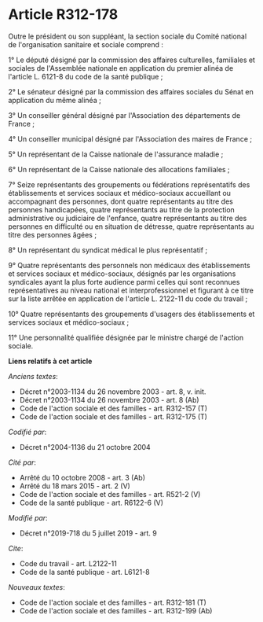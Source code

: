 # Article R312-178

Outre le président ou son suppléant, la section sociale du Comité national de l'organisation sanitaire et sociale comprend :

1° Le député désigné par la commission des affaires culturelles, familiales et sociales de l'Assemblée nationale en
application du premier alinéa de l'article L. 6121-8 du code de la santé publique ;

2° Le sénateur désigné par la commission des affaires sociales du Sénat en application du même alinéa ;

3° Un conseiller général désigné par l'Association des départements de France ;

4° Un conseiller municipal désigné par l'Association des maires de France ;

5° Un représentant de la Caisse nationale de l'assurance maladie ;

6° Un représentant de la Caisse nationale des allocations familiales ;

7° Seize représentants des groupements ou fédérations représentatifs des établissements et services sociaux et médico-sociaux
accueillant ou accompagnant des personnes, dont quatre représentants au titre des personnes handicapées, quatre représentants
au titre de la protection administrative ou judiciaire de l'enfance, quatre représentants au titre des personnes en
difficulté ou en situation de détresse, quatre représentants au titre des personnes âgées ;

8° Un représentant du syndicat médical le plus représentatif ;

9° Quatre représentants des personnels non médicaux des établissements et services sociaux et médico-sociaux, désignés par
les organisations syndicales ayant la plus forte audience parmi celles qui sont reconnues représentatives au niveau national
et interprofessionnel et figurant à ce titre sur la liste arrêtée en application de l'article L. 2122-11 du code du travail ;

10° Quatre représentants des groupements d'usagers des établissements et services sociaux et médico-sociaux ;

11° Une personnalité qualifiée désignée par le ministre chargé de l'action sociale.

**Liens relatifs à cet article**

_Anciens textes_:

  - Décret n°2003-1134 du 26 novembre 2003 - art. 8, v. init.
  - Décret n°2003-1134 du 26 novembre 2003 - art. 8 (Ab)
  - Code de l'action sociale et des familles - art. R312-157 (T)
  - Code de l'action sociale et des familles - art. R312-175 (T)

_Codifié par_:

  - Décret n°2004-1136 du 21 octobre 2004

_Cité par_:

  - Arrêté du 10 octobre 2008 - art. 3 (Ab)
  - Arrêté du 18 mars 2015 - art. 2 (V)
  - Code de l'action sociale et des familles - art. R521-2 (V)
  - Code de la santé publique - art. R6122-6 (V)

_Modifié par_:

  - Décret n°2019-718 du 5 juillet 2019 - art. 9

_Cite_:

  - Code du travail - art. L2122-11
  - Code de la santé publique - art. L6121-8

_Nouveaux textes_:

  - Code de l'action sociale et des familles - art. R312-181 (T)
  - Code de l'action sociale et des familles - art. R312-199 (Ab)
